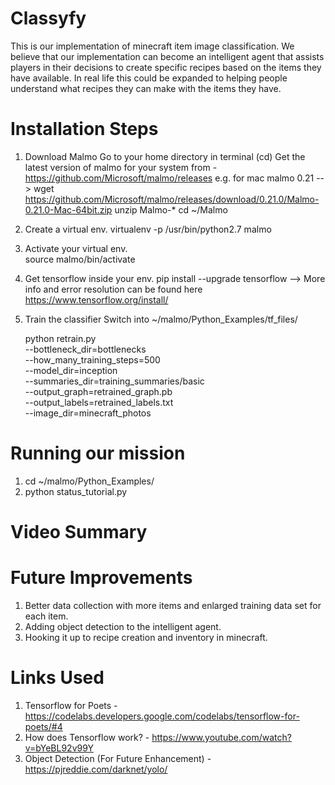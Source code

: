 # Classyfy
This is our implementation of minecraft item image classification. We believe that our implementation can become an intelligent agent that assists players in their decisions to create specific recipes based on the items they have available. 
In real life this could be expanded to helping people understand what recipes they can make with the items they have. 

# Installation Steps
1. Download Malmo
    Go to your home directory in terminal (cd)
    Get the latest version of malmo for your system from - https://github.com/Microsoft/malmo/releases
      e.g. for mac malmo 0.21 --> wget https://github.com/Microsoft/malmo/releases/download/0.21.0/Malmo-0.21.0-Mac-64bit.zip
    unzip Malmo-*
    cd ~/Malmo
2. Create a virtual env.
    virtualenv -p /usr/bin/python2.7 malmo
3. Activate your virtual env.  
    source malmo/bin/activate
4. Get tensorflow inside your env.
    pip install --upgrade tensorflow   --> More info and error resolution can be found here https://www.tensorflow.org/install/
5. Train the classifier
    Switch into ~/malmo/Python_Examples/tf_files/

    python retrain.py \
  --bottleneck_dir=bottlenecks \
  --how_many_training_steps=500 \
  --model_dir=inception \
  --summaries_dir=training_summaries/basic \
  --output_graph=retrained_graph.pb \
  --output_labels=retrained_labels.txt \
  --image_dir=minecraft_photos
    

# Running our mission
1. cd ~/malmo/Python_Examples/
2. python status_tutorial.py

# Video Summary 


# Future Improvements
1. Better data collection with more items and enlarged training data set for each item.
2. Adding object detection to the intelligent agent.
3. Hooking it up to recipe creation and inventory in minecraft. 


# Links Used
1. Tensorflow for Poets - https://codelabs.developers.google.com/codelabs/tensorflow-for-poets/#4
2. How does Tensorflow work? - https://www.youtube.com/watch?v=bYeBL92v99Y
3. Object Detection (For Future Enhancement) - https://pjreddie.com/darknet/yolo/

